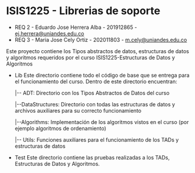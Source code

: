 # ISIS1225 - Librerias de soporte

 * REQ 2 - Eduardo Jose Herrera Alba - 201912865 - ej.herrera@uniandes.edu.co
 * REQ 3 - Maria Jose Cely Ortiz - 202011803 - m.cely@uniandes.edu.co

Este proyecto contiene los Tipos abstractos de datos, estructuras de datos y algoritmos requeridos por el curso ISIS1225-Estructuras de Datos y Algoritmos

- Lib
Este directorio contiene todo el código de base que se entrega para el funcionamiento del curso.  Dentro de este directorio encuentran:
    
    |-- ADT:  Directorio con los Tipos Abstractos de Datos del curso

    |--DataStructures: Directorio con todas las estructuras de datos y archivos auxiliares para su     correcto funcionamiento

    |--Algorithms: Implementación de los algoritmos vistos en el curso (por ejemplo algoritmos de ordenamiento)

    |-- Utils: Funciones auxiliares para el funcionamiento de los TADs y estructuras de datos

- Test
Este directorio contiene las pruebas realizadas a los TADs, Estructuras de Datos y Algoritmos.